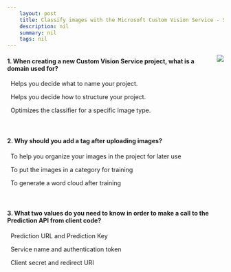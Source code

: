 ```yaml
---
    layout: post
    title: Classify images with the Microsoft Custom Vision Service - Summary and knowledge check
    description: nil
    summary: nil
    tags: nil
---
```



 <a target="_blank" href="https://docs.microsoft.com/en-us/learn/modules/classify-images-with-custom-vision-service/6-summary-and-knowledge-check/"><i class="fas fa-external-link-alt"></i> </a>
 <img align="right" src="https://docs.microsoft.com/en-us/learn/achievements/classify-images-with-custom-vision-service.svg">
####  1. When creating a new Custom Vision Service project, what is a domain used for?


<i class='far fa-square'></i> &nbsp;&nbsp;Helps you decide what to name your project.

<i class='far fa-square'></i> &nbsp;&nbsp;Helps you decide how to structure your project.

<i class='fas fa-check-square' style='color: Dodgerblue;'></i> &nbsp;&nbsp;Optimizes the classifier for a specific image type.
<br />
<br />
<br />

####  2. Why should you add a tag after uploading images?


<i class='far fa-square'></i> &nbsp;&nbsp;To help you organize your images in the project for later use

<i class='fas fa-check-square' style='color: Dodgerblue;'></i> &nbsp;&nbsp;To put the images in a category for training

<i class='far fa-square'></i> &nbsp;&nbsp;To generate a word cloud after training
<br />
<br />
<br />

####  3. What two values do you need to know in order to make a call to the Prediction API from client code?


<i class='fas fa-check-square' style='color: Dodgerblue;'></i> &nbsp;&nbsp;Prediction URL and Prediction Key

<i class='far fa-square'></i> &nbsp;&nbsp;Service name and authentication token

<i class='far fa-square'></i> &nbsp;&nbsp;Client secret and redirect URI
<br />
<br />
<br />
